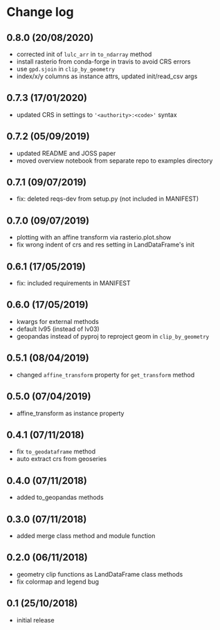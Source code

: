 # Change log

## 0.8.0 (20/08/2020)

* corrected init of `lulc_arr` in `to_ndarray` method
* install rasterio from conda-forge in travis to avoid CRS errors
* use `gpd.sjoin` in `clip_by_geometry`
* index/x/y columns as instance attrs, updated init/read_csv args

## 0.7.3 (17/01/2020)

* updated CRS in settings to `'<authority>:<code>'` syntax

## 0.7.2 (05/09/2019)

* updated README and JOSS paper
* moved overview notebook from separate repo to examples directory

## 0.7.1 (09/07/2019)

* fix: deleted reqs-dev from setup.py (not included in MANIFEST)

## 0.7.0 (09/07/2019)

* plotting with an affine transform via rasterio.plot.show
* fix wrong indent of crs and res setting in LandDataFrame's init

## 0.6.1 (17/05/2019)

* fix: included requirements in MANIFEST

## 0.6.0 (17/05/2019)

* kwargs for external methods
* default lv95 (instead of lv03)
* geopandas instead of pyproj to reproject geom in `clip_by_geometry`

## 0.5.1 (08/04/2019)

* changed `affine_transform` property for `get_transform` method

## 0.5.0 (07/04/2019)

* affine_transform as instance property

## 0.4.1 (07/11/2018)

* fix `to_geodataframe` method
* auto extract crs from geoseries

## 0.4.0 (07/11/2018)

* added to_geopandas methods

## 0.3.0 (07/11/2018)

* added merge class method and module function

## 0.2.0 (06/11/2018)

* geometry clip functions as LandDataFrame class methods
* fix colormap and legend bug

## 0.1 (25/10/2018)

* initial release
